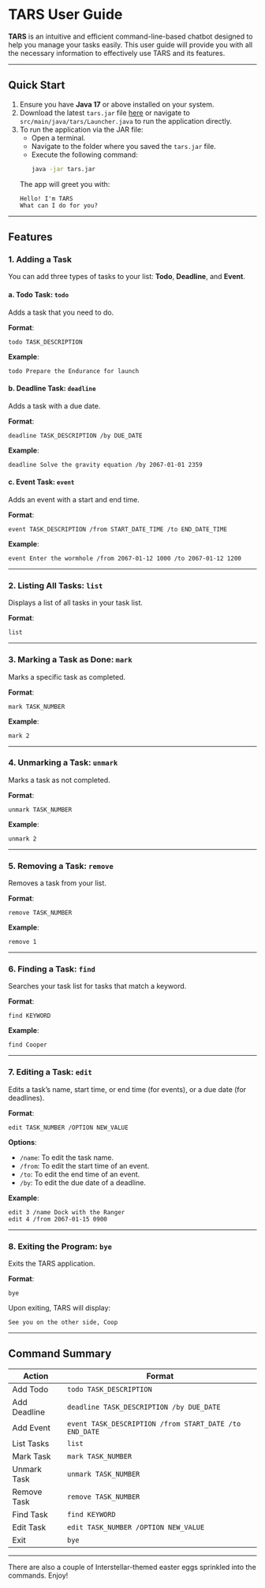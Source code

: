 
# TARS User Guide

**TARS** is an intuitive and efficient command-line-based chatbot designed to help you manage your tasks easily. This user guide will provide you with all the necessary information to effectively use TARS and its features.

---

## Quick Start

1. Ensure you have **Java 17** or above installed on your system.
2. Download the latest `tars.jar` file [here](https://github.com/appleshill/ip/releases/tag/A-Release) or navigate to `src/main/java/tars/Launcher.java` to run the application directly.
3. To run the application via the JAR file:
   - Open a terminal.
   - Navigate to the folder where you saved the `tars.jar` file.
   - Execute the following command:
     ```bash
     java -jar tars.jar
     ```
   The app will greet you with:
   ```
   Hello! I'm TARS
   What can I do for you?
   ```

---

## Features

### 1. Adding a Task

You can add three types of tasks to your list: **Todo**, **Deadline**, and **Event**.

#### a. Todo Task: `todo`
Adds a task that you need to do.

**Format**:
```
todo TASK_DESCRIPTION
```

**Example**:
```
todo Prepare the Endurance for launch
```

#### b. Deadline Task: `deadline`
Adds a task with a due date.

**Format**:
```
deadline TASK_DESCRIPTION /by DUE_DATE
```

**Example**:
```
deadline Solve the gravity equation /by 2067-01-01 2359
```

#### c. Event Task: `event`
Adds an event with a start and end time.

**Format**:
```
event TASK_DESCRIPTION /from START_DATE_TIME /to END_DATE_TIME
```

**Example**:
```
event Enter the wormhole /from 2067-01-12 1000 /to 2067-01-12 1200
```

---

### 2. Listing All Tasks: `list`
Displays a list of all tasks in your task list.

**Format**:
```
list
```

---

### 3. Marking a Task as Done: `mark`
Marks a specific task as completed.

**Format**:
```
mark TASK_NUMBER
```

**Example**:
```
mark 2
```

---

### 4. Unmarking a Task: `unmark`
Marks a task as not completed.

**Format**:
```
unmark TASK_NUMBER
```

**Example**:
```
unmark 2
```

---

### 5. Removing a Task: `remove`
Removes a task from your list.

**Format**:
```
remove TASK_NUMBER
```

**Example**:
```
remove 1
```

---

### 6. Finding a Task: `find`
Searches your task list for tasks that match a keyword.

**Format**:
```
find KEYWORD
```

**Example**:
```
find Cooper
```

---

### 7. Editing a Task: `edit`
Edits a task’s name, start time, or end time (for events), or a due date (for deadlines).

**Format**:
```
edit TASK_NUMBER /OPTION NEW_VALUE
```

**Options**:
- `/name`: To edit the task name.
- `/from`: To edit the start time of an event.
- `/to`: To edit the end time of an event.
- `/by`: To edit the due date of a deadline.

**Example**:
```
edit 3 /name Dock with the Ranger
edit 4 /from 2067-01-15 0900
```

---

### 8. Exiting the Program: `bye`
Exits the TARS application.

**Format**:
```
bye
```

Upon exiting, TARS will display:
```
See you on the other side, Coop
```

---

## Command Summary

| Action                  | Format                                              |
|-------------------------|-----------------------------------------------------|
| Add Todo                | `todo TASK_DESCRIPTION`                             |
| Add Deadline            | `deadline TASK_DESCRIPTION /by DUE_DATE`            |
| Add Event               | `event TASK_DESCRIPTION /from START_DATE /to END_DATE` |
| List Tasks              | `list`                                              |
| Mark Task               | `mark TASK_NUMBER`                                  |
| Unmark Task             | `unmark TASK_NUMBER`                                |
| Remove Task             | `remove TASK_NUMBER`                                |
| Find Task               | `find KEYWORD`                                      |
| Edit Task               | `edit TASK_NUMBER /OPTION NEW_VALUE`                |
| Exit                    | `bye`                                               |

---
There are also a couple of Interstellar-themed easter eggs sprinkled into the commands.
Enjoy!
